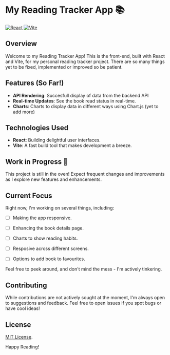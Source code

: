 # My Reading Tracker App 📚

[![React](https://img.shields.io/badge/React-17.x-blue)](https://reactjs.org/)
[![Vite](https://img.shields.io/badge/Vite-2.x-orange)](https://vitejs.dev/)

## Overview

Welcome to my Reading Tracker App! This is the front-end, built with React and Vite, for my personal reading tracker project. There are so many things yet to be fixed, implemented or improved so be patient.

## Features (So Far!)

- **API Rendering**: Succesfull display of data from the backend API
- **Real-time Updates**: See the book read status in real-time.
- **Charts**: Charts to display data in different ways using Chart.js (yet to add more)

## Technologies Used

- **React**: Building delightful user interfaces.
- **Vite**: A fast build tool that makes development a breeze.

## Work in Progress 🚧

This project is still in the oven! Expect frequent changes and improvements as I explore new features and enhancements.

## Current Focus

Right now, I'm working on several things, including:
- [ ] Making the app responsive.
- [ ] Enhancing the book details page.
- [ ] Charts to show reading habits.
- [ ] Resposive across different screens.
- [ ] Options to add book to favourites.


Feel free to peek around, and don't mind the mess - I'm actively tinkering.

## Contributing

While contributions are not actively sought at the moment, I'm always open to suggestions and feedback. Feel free to open issues if you spot bugs or have cool ideas!

## License
[MIT License](./LICENSE).

Happy Reading!

